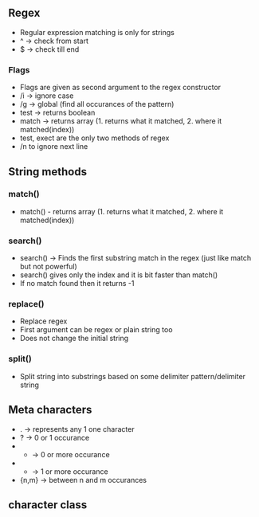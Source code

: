 ## Regex
- Regular expression matching is only for strings
- ^ -> check from start
- $ -> check till end 

### Flags
- Flags are given as second argument to the regex constructor 
- /i -> ignore case
- /g -> global (find all occurances of the pattern)
- test -> returns boolean
- match -> returns array (1. returns what it matched, 2. where it matched(index))
- test, exect are the only two methods of regex
- /n to ignore next line 

## String methods

### match()
- match() - returns array (1. returns what it matched, 2. where it matched(index))

### search()
- search() -> Finds the first substring match in the regex (just like match but not powerful)
- search() gives only the index and it is bit faster than match()
-  If no match found then it returns -1

### replace()
- Replace regex 
- First argument can be regex or plain string too
- Does not change the initial string 

### split()
- Split string into substrings based on some delimiter pattern/delimiter string

## Meta characters 
- . -> represents any 1 one character
- ? -> 0 or 1 occurance
- * -> 0 or more occurance
- + -> 1 or more occurance
- {n,m} -> between n and m occurances

## character class

